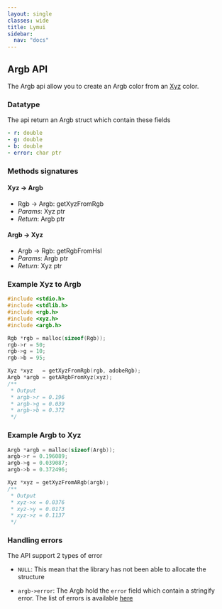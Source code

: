 ```yaml
---
layout: single
classes: wide
title: Lymui
sidebar:
  nav: "docs"
---
```


## Argb API

The Argb api allow you to create an Argb color from an [Xyz](xyz.md) color.

### Datatype

The api return an Argb struct which contain these fields

```yaml
- r: double
- g: double
- b: double
- error: char ptr
```

### Methods signatures

#### Xyz -> Argb

- Rgb -> Argb: getXyzFromRgb
- *Params*: Xyz ptr
- *Return*: Argb ptr

#### Argb -> Xyz

- Argb -> Rgb: getRgbFromHsl
- *Params*: Argb ptr
- *Return*: Xyz ptr

### Example Xyz to Argb

```c
#include <stdio.h>
#include <stdlib.h>
#include <rgb.h>
#include <xyz.h>
#include <argb.h>

Rgb *rgb = malloc(sizeof(Rgb));
rgb->r = 50;
rgb->g = 10;
rgb->b = 95;

Xyz *xyz   = getXyzFromRgb(rgb, adobeRgb);
Argb *argb = getARgbFromXyz(xyz);
/**
 * Output
 * argb->r = 0.196
 * argb->g = 0.039
 * argb->b = 0.372
 */
```

### Example Argb to Xyz

```c
Argb *argb = malloc(sizeof(Argb));
argb->r = 0.196089;
argb->g = 0.039087;
argb->b = 0.372496;

Xyz *xyz = getXyzFromARgb(argb);
/**
 * Output
 * xyz->x = 0.0376
 * xyz->y = 0.0173
 * xyz->z = 0.1137
 */

```
### Handling errors

The API support 2 types of error

- ```NULL```: This mean that the library has not been able to allocate the structure

- ```argb->error```: The Argb hold the ```error``` field which contain a stringify error. The list of errors is available [here](../errors.md)